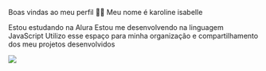 Boas vindas ao meu perfil 💙💙
Meu nome é karoline isabelle

Estou estudando na Alura
Estou me desenvolvendo na linguagem JavaScript
Utilizo esse espaço para minha organização e compartilhamento dos meu projetos desenvolvidos

![](https://1.bp.blogspot.com/-TWoqFcfIB_Y/T-h0CWSDGvI/AAAAAAAAB6k/oibRuvXSwRw/s1600/Merida.jpg)

